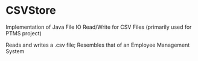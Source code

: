 # CSVStore
Implementation of Java File IO Read/Write for CSV Files (primarily used for PTMS project) 


Reads and writes a .csv file; Resembles that of an Employee Management System
